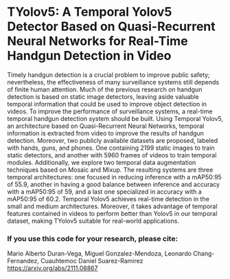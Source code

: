 # TYolov5: A Temporal Yolov5 Detector Based on Quasi-Recurrent Neural Networks for Real-Time Handgun Detection in Video

Timely handgun detection is a crucial problem to improve public safety; nevertheless, the effectiveness of many surveillance systems still depends of finite human attention. Much of the previous research on handgun detection is based on static image detectors, leaving aside valuable temporal information that could be used to improve object detection in videos. To improve the performance of surveillance systems, a real-time temporal handgun detection system should be built. Using Temporal Yolov5, an architecture based on Quasi-Recurrent Neural Networks, temporal information is extracted from video to improve the results of handgun detection. Moreover, two publicly available datasets are proposed, labeled with hands, guns, and phones. One containing 2199 static images to train static detectors, and another with 5960 frames of videos to train temporal modules. Additionally, we explore two temporal data augmentation techniques based on Mosaic and Mixup. The resulting systems are three temporal architectures: one focused in reducing inference with a mAP50:95 of 55.9, another in having a good balance between inference and accuracy with a mAP50:95 of 59, and a last one specialized in accuracy with a mAP50:95 of 60.2. Temporal Yolov5 achieves real-time detection in the small and medium architectures. Moreover, it takes advantage of temporal features contained in videos to perform better than Yolov5 in our temporal dataset, making TYolov5 suitable for real-world applications.


### If you use this code for your research, please cite:

Mario Alberto Duran-Vega, Miguel Gonzalez-Mendoza, Leonardo Chang-Fernandez, Cuauhtemoc Daniel Suarez-Ramirez
https://arxiv.org/abs/2111.08867
